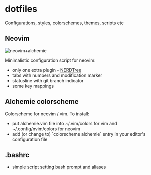 # dotfiles
Configurations, styles, colorschemes, themes, scripts etc

## Neovim

![neovim+alchemie](https://github.com/lowentwickler/dotfiles/raw/master/nvim_alchemie.png "neovim+alchemie")

Minimalistic configuration script for neovim:
 * only one extra plugin - [NERDTree](https://github.com/scrooloose/nerdtree)
 * tabs with numbers and modification marker
 * statusline with git branch indicator
 * some key mappings

## Alchemie colorscheme
Colorscheme for neovim / vim. To install:
 * put alchemie.vim file into ~/.vim/colors for vim and ~/.config/nvim/colors
   for neovim
 * add (or change to) ´colorscheme alchemie´ entry in your editor's
   configuration file

## .bashrc
 * simple script setting bash prompt and aliases

